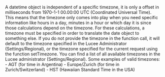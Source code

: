 
A datetime object is independent of a specific timezone, it is only a offset in milliseconds from 1970-1-1 00.00:00 UTC (Coordinated Universal Time).
This means that the timezone only comes into play when you need specific information like hours in a day, minutes in a hour or which day it is since those calculations depend on the timezone.
For these calculations, a timezone must be specified in order to translate the date object to something else. If you do not provide the timezone in the function call, it will default to the timezone specified in the Lucee Administrator (Settings/Regional), or the timezone specified for the current request using the function setTimezone.
You can find a list of all available timezones in the Lucee administrator (Settings/Regional). Some examples of valid timezones:
       - AGT (for time in Argentina)
       - Europe/Zurich (for time in Zurich/Switzerland)
       - HST (Hawaiian Standard Time in the USA)
			